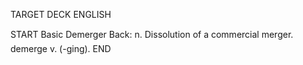 TARGET DECK
ENGLISH

START
Basic
Demerger
Back: n. Dissolution of a commercial merger.  demerge v. (-ging).
END
